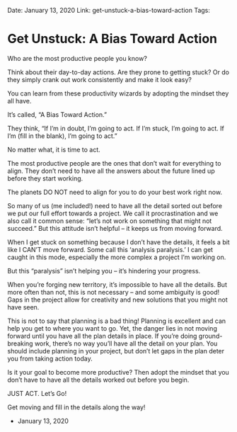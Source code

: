 Date: January 13, 2020
Link: get-unstuck-a-bias-toward-action
Tags:



Get Unstuck: A Bias Toward Action
=================================

Who are the most productive people you know?

Think about their day-to-day actions. Are they prone to getting stuck? Or do they simply crank out work consistently and make it look easy?

You can learn from these productivity wizards by adopting the mindset they all have.

It’s called, “A Bias Toward Action.”

They think, “If I’m in doubt, I’m going to act. If I’m stuck, I’m going to act. If I’m (fill in the blank), I’m going to act.”

No matter what, it is time to act.

The most productive people are the ones that don’t wait for everything to align. They don’t need to have all the answers about the future lined up before they start working.

The planets DO NOT need to align for you to do your best work right now.

So many of us (me included!) need to have all the detail sorted out before we put our full effort towards a project. We call it procrastination and we also call it common sense: “let’s not work on something that might not succeed.” But this attitude isn’t helpful – it keeps us from moving forward.

When I get stuck on something because I don’t have the details, it feels a bit like I CAN’T move forward. Some call this ‘analysis paralysis.’ I can get caught in this mode, especially the more complex a project I’m working on.

But this “paralysis” isn’t helping you – it’s hindering your progress.

When you’re forging new territory, it’s impossible to have all the details. But more often than not, this is not necessary – and some ambiguity is good! Gaps in the project allow for creativity and new solutions that you might not have seen.

This is not to say that planning is a bad thing! Planning is excellent and can help you get to where you want to go. Yet, the danger lies in not moving forward until you have all the plan details in place. If you’re doing ground-breaking work, there’s no way you’ll have all the detail on your plan. You should include planning in your project, but don’t let gaps in the plan deter you from taking action today.

Is it your goal to become more productive? Then adopt the mindset that you don’t have to have all the details worked out before you begin.

JUST ACT. Let’s Go!

Get moving and fill in the details along the way!

*   January 13, 2020
